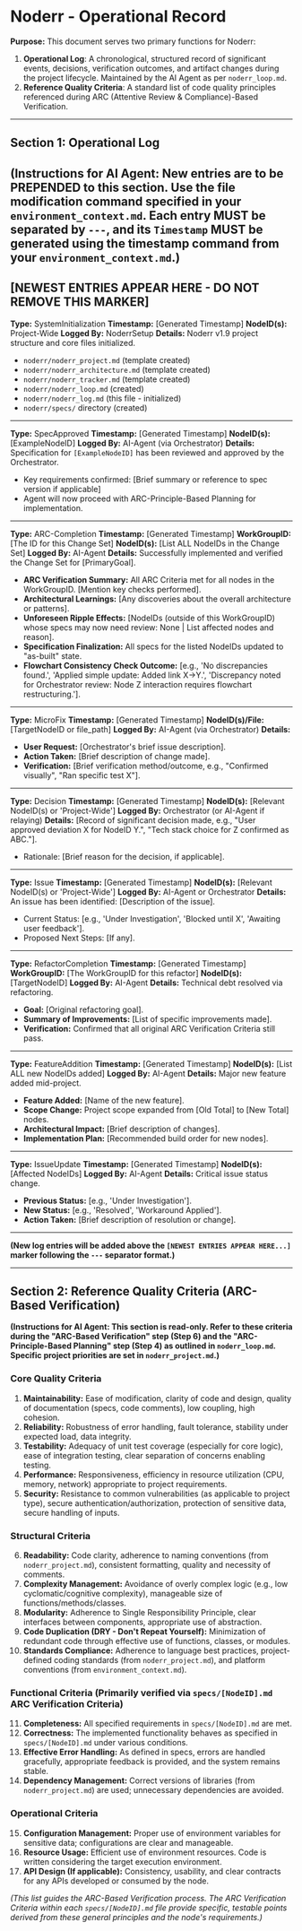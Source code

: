 # Noderr - Operational Record

**Purpose:** This document serves two primary functions for Noderr:
1.  **Operational Log**: A chronological, structured record of significant events, decisions, verification outcomes, and artifact changes during the project lifecycle. Maintained by the AI Agent as per `noderr_loop.md`.
2.  **Reference Quality Criteria**: A standard list of code quality principles referenced during ARC (Attentive Review & Compliance)-Based Verification.

---

## Section 1: Operational Log

**(Instructions for AI Agent: New entries are to be PREPENDED to this section. Use the file modification command specified in your `environment_context.md`. Each entry MUST be separated by `---`, and its `Timestamp` MUST be generated using the timestamp command from your `environment_context.md`.)**
---
**[NEWEST ENTRIES APPEAR HERE - DO NOT REMOVE THIS MARKER]**
---
**Type:** SystemInitialization
**Timestamp:** [Generated Timestamp]
**NodeID(s):** Project-Wide
**Logged By:** NoderrSetup
**Details:**
Noderr v1.9 project structure and core files initialized.
- `noderr/noderr_project.md` (template created)
- `noderr/noderr_architecture.md` (template created)
- `noderr/noderr_tracker.md` (template created)
- `noderr/noderr_loop.md` (created)
- `noderr/noderr_log.md` (this file - initialized)
- `noderr/specs/` directory (created)
---
**Type:** SpecApproved
**Timestamp:** [Generated Timestamp]
**NodeID(s):** [ExampleNodeID]
**Logged By:** AI-Agent (via Orchestrator)
**Details:**
Specification for `[ExampleNodeID]` has been reviewed and approved by the Orchestrator.
- Key requirements confirmed: [Brief summary or reference to spec version if applicable]
- Agent will now proceed with ARC-Principle-Based Planning for implementation.
---
**Type:** ARC-Completion
**Timestamp:** [Generated Timestamp]
**WorkGroupID:** [The ID for this Change Set]
**NodeID(s):** [List ALL NodeIDs in the Change Set]
**Logged By:** AI-Agent
**Details:**
Successfully implemented and verified the Change Set for [PrimaryGoal].
- **ARC Verification Summary:** All ARC Criteria met for all nodes in the WorkGroupID. [Mention key checks performed].
- **Architectural Learnings:** [Any discoveries about the overall architecture or patterns].
- **Unforeseen Ripple Effects:** [NodeIDs (outside of this WorkGroupID) whose specs may now need review: None | List affected nodes and reason].
- **Specification Finalization:** All specs for the listed NodeIDs updated to "as-built" state.
- **Flowchart Consistency Check Outcome:** [e.g., 'No discrepancies found.', 'Applied simple update: Added link X->Y.', 'Discrepancy noted for Orchestrator review: Node Z interaction requires flowchart restructuring.'].
---
**Type:** MicroFix
**Timestamp:** [Generated Timestamp]
**NodeID(s)/File:** [TargetNodeID or file_path]
**Logged By:** AI-Agent (via Orchestrator)
**Details:**
- **User Request:** [Orchestrator's brief issue description].
- **Action Taken:** [Brief description of change made].
- **Verification:** [Brief verification method/outcome, e.g., "Confirmed visually", "Ran specific test X"].
---
**Type:** Decision
**Timestamp:** [Generated Timestamp]
**NodeID(s):** [Relevant NodeID(s) or 'Project-Wide']
**Logged By:** Orchestrator (or AI-Agent if relaying)
**Details:**
[Record of significant decision made, e.g., "User approved deviation X for NodeID Y.", "Tech stack choice for Z confirmed as ABC."].
- Rationale: [Brief reason for the decision, if applicable].
---
**Type:** Issue
**Timestamp:** [Generated Timestamp]
**NodeID(s):** [Relevant NodeID(s) or 'Project-Wide']
**Logged By:** AI-Agent or Orchestrator
**Details:**
An issue has been identified: [Description of the issue].
- Current Status: [e.g., 'Under Investigation', 'Blocked until X', 'Awaiting user feedback'].
- Proposed Next Steps: [If any].
---
**Type:** RefactorCompletion
**Timestamp:** [Generated Timestamp]
**WorkGroupID:** [The WorkGroupID for this refactor]
**NodeID(s):** [TargetNodeID]
**Logged By:** AI-Agent
**Details:**
Technical debt resolved via refactoring.
- **Goal:** [Original refactoring goal].
- **Summary of Improvements:** [List of specific improvements made].
- **Verification:** Confirmed that all original ARC Verification Criteria still pass.
---
**Type:** FeatureAddition
**Timestamp:** [Generated Timestamp]
**NodeID(s):** [List ALL new NodeIDs added]
**Logged By:** AI-Agent
**Details:**
Major new feature added mid-project.
- **Feature Added:** [Name of the new feature].
- **Scope Change:** Project scope expanded from [Old Total] to [New Total] nodes.
- **Architectural Impact:** [Brief description of changes].
- **Implementation Plan:** [Recommended build order for new nodes].
---
**Type:** IssueUpdate
**Timestamp:** [Generated Timestamp]
**NodeID(s):** [Affected NodeIDs]
**Logged By:** AI-Agent
**Details:**
Critical issue status change.
- **Previous Status:** [e.g., 'Under Investigation'].
- **New Status:** [e.g., 'Resolved', 'Workaround Applied'].
- **Action Taken:** [Brief description of resolution or change].
---

**(New log entries will be added above the `[NEWEST ENTRIES APPEAR HERE...]` marker following the `---` separator format.)**

---

## Section 2: Reference Quality Criteria (ARC-Based Verification)

**(Instructions for AI Agent: This section is read-only. Refer to these criteria during the "ARC-Based Verification" step (Step 6) and the "ARC-Principle-Based Planning" step (Step 4) as outlined in `noderr_loop.md`. Specific project priorities are set in `noderr_project.md`.)**

### Core Quality Criteria
1.  **Maintainability:** Ease of modification, clarity of code and design, quality of documentation (specs, code comments), low coupling, high cohesion.
2.  **Reliability:** Robustness of error handling, fault tolerance, stability under expected load, data integrity.
3.  **Testability:** Adequacy of unit test coverage (especially for core logic), ease of integration testing, clear separation of concerns enabling testing.
4.  **Performance:** Responsiveness, efficiency in resource utilization (CPU, memory, network) appropriate to project requirements.
5.  **Security:** Resistance to common vulnerabilities (as applicable to project type), secure authentication/authorization, protection of sensitive data, secure handling of inputs.

### Structural Criteria
6.  **Readability:** Code clarity, adherence to naming conventions (from `noderr_project.md`), consistent formatting, quality and necessity of comments.
7.  **Complexity Management:** Avoidance of overly complex logic (e.g., low cyclomatic/cognitive complexity), manageable size of functions/methods/classes.
8.  **Modularity:** Adherence to Single Responsibility Principle, clear interfaces between components, appropriate use of abstraction.
9.  **Code Duplication (DRY - Don't Repeat Yourself):** Minimization of redundant code through effective use of functions, classes, or modules.
10. **Standards Compliance:** Adherence to language best practices, project-defined coding standards (from `noderr_project.md`), and platform conventions (from `environment_context.md`).

### Functional Criteria (Primarily verified via `specs/[NodeID].md` ARC Verification Criteria)
11. **Completeness:** All specified requirements in `specs/[NodeID].md` are met.
12. **Correctness:** The implemented functionality behaves as specified in `specs/[NodeID].md` under various conditions.
13. **Effective Error Handling:** As defined in specs, errors are handled gracefully, appropriate feedback is provided, and the system remains stable.
14. **Dependency Management:** Correct versions of libraries (from `noderr_project.md`) are used; unnecessary dependencies are avoided.

### Operational Criteria
15. **Configuration Management:** Proper use of environment variables for sensitive data; configurations are clear and manageable.
16. **Resource Usage:** Efficient use of environment resources. Code is written considering the target execution environment.
17. **API Design (If applicable):** Consistency, usability, and clear contracts for any APIs developed or consumed by the node.

*(This list guides the ARC-Based Verification process. The ARC Verification Criteria within each `specs/[NodeID].md` file provide specific, testable points derived from these general principles and the node's requirements.)*
